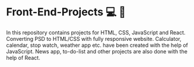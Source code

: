 # Front-End-Projects 💻 💫 
In this  ​​repository contains projects for HTML, CSS, JavaScript and React.
Converting PSD to HTML/CSS with fully responsive website.
Calculator, calendar, stop watch, weather app etc. have been created with the help of JavaScript.
News app, to-do-list and other projects are also done with the help of React.
